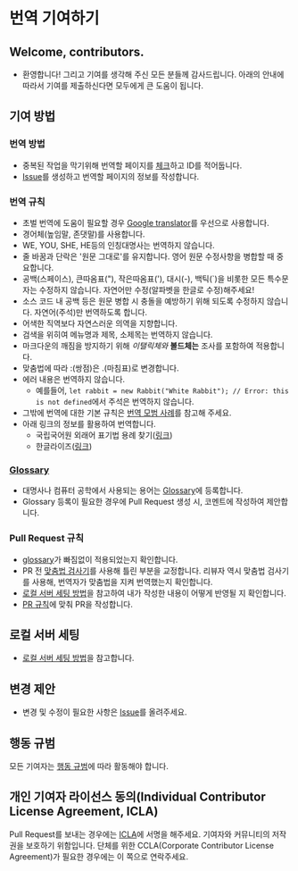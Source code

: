 # 번역 기여하기

## Welcome, contributors.
* 환영합니다! 그리고 기여를 생각해 주신 모든 분들께 감사드립니다. 아래의 안내에 따라서 기여를 제출하신다면 모두에게 큰 도움이 됩니다. 

## 기여 방법
### 번역 방법
* 중복된 작업을 막기위해 번역할 페이지를 [체크](https://github.com/line/webpack.kr/issues/7)하고 ID를 적어둡니다.
* [Issue](https://github.com/line/webpack.kr/issues)를 생성하고 번역할 페이지의 정보를 작성합니다.

### 번역 규칙
* 초벌 번역에 도움이 필요할 경우 [Google translator](https://translate.google.com/)를 우선으로 사용합니다.
* 경어체(높임말, 존댓말)를 사용합니다.
* WE, YOU, SHE, HE등의 인칭대명사는 번역하지 않습니다.
* 줄 바꿈과 단락은 '원문 그대로'를 유지합니다. 영어 원문 수정사항을 병합할 때 중요합니다.
* 공백(스페이스), 큰따옴표("), 작은따옴표('), 대시(-), 백틱(\`)을 비롯한 모든 특수문자는 수정하지 않습니다. 자연어만 수정(알파벳을 한글로 수정)해주세요! 
* 소스 코드 내 공백 등은 원문 병합 시 충돌을 예방하기 위해 되도록 수정하지 않습니다. 자연어(주석)만 번역하도록 합니다.
* 어색한 직역보다 자연스러운 의역을 지향합니다.
* 검색을 위히여 메뉴명과 제목, 소제목는 번역하지 않습니다.
* 마크다운의 깨짐을 방지하기 위해 _이탤릭체와_ __볼드체는__ 조사를 포함하여 적용합니다.
* 맞춤법에 따라 :(쌍점)은 .(마침표)로 변경합니다.
* 에러 내용은 번역하지 않습니다.
  * 예를들어, `let rabbit = new Rabbit("White Rabbit"); // Error: this is not defined`에서 주석은 번역하지 않습니다.
* 그밖에 번역에 대한 기본 규칙은 [번역 모범 사례](https://github.com/javascript-tutorial/ko.javascript.info/wiki/%EB%B2%88%EC%97%AD-%EB%AA%A8%EB%B2%94-%EC%82%AC%EB%A1%80)를 참고해 주세요.
* 아래 링크의 정보를 활용하여 번역합니다.
  * 국립국어원 외래어 표기법 용례 찾기([링크](http://www.korean.go.kr/front/foreignSpell/foreignSpellList.do?mn_id=96))
  * 한글라이즈([링크](https://hangulize.org/))
  

### [Glossary](https://github.com/line/webpack.kr/wiki/Glossary)
* 대명사나 컴퓨터 공학에서 사용되는 용어는 [Glossary](https://github.com/line/webpack.kr/wiki/Glossary)에 등록합니다.
* Glossary 등록이 필요한 경우에 Pull Request 생성 시, 코멘트에 작성하여 제안합니다.


### Pull Request 규칙
* [glossary](https://github.com/line/webpack.kr/wiki/Glossary)가 빠짐없이 적용되었는지 확인합니다.
* PR 전 [맞춤법 검사기](http://speller.cs.pusan.ac.kr/)를 사용해 틀린 부분을 교정합니다. 리뷰자 역시 맞춤법 검사기를 사용해, 번역자가 맞춤법을 지켜 번역했는지 확인합니다.
* [로컬 서버 세팅 방법](https://github.com/webpack/webpack.js.org/blob/master/.github/CONTRIBUTING.md)을 참고하여 내가 작성한 내용이 어떻게 반영될 지 확인합니다.
* [PR 규칙](https://github.com/line/webpack.kr/blob/phase1/.github/PULL_REQUEST_TEMPLATE.md)에 맞춰 PR을 작성합니다.

## 로컬 서버 세팅
* [로컬 서버 세팅 방법](https://github.com/webpack/webpack.js.org/blob/master/.github/CONTRIBUTING.md)을 참고합니다.

## 변경 제안
* 변경 및 수정이 필요한 사항은 [Issue](https://github.com/line/webpack.kr/issues)를 올려주세요.

## 행동 규범
모든 기여자는 [행동 규범](CODE_OF_CONDUCT.md)에 따라 활동해야 합니다. 

## 개인 기여자 라이선스 동의(Individual Contributor License Agreement, ICLA)
Pull Request를 보내는 경우에는 [ICLA](https://cla-assistant.io/line/webpack.kr)에 서명을 해주세요. 기여자와 커뮤니티의 저작권을 보호하기 위함입니다. 단체를 위한 CCLA(Corporate Contributor License Agreement)가 필요한 경우에는 이 쪽으로 연락주세요. 
